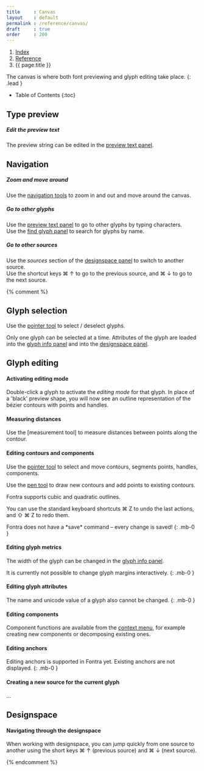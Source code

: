 ```yaml
---
title     : Canvas
layout    : default
permalink : /reference/canvas/
draft     : true
order     : 200
---
```


<nav aria-label="breadcrumb">
  <ol class="breadcrumb small">
    <li class="breadcrumb-item"><a href="{{ site.url }}">Index</a></li>
    <li class="breadcrumb-item"><a href="../../reference">Reference</a></li>
    <li class="breadcrumb-item active" aria-current="page">{{ page.title }}</li>
  </ol>
</nav>

The canvas is where both font previewing and glyph editing take place.
{: .lead }

* Table of Contents
{:toc}


Type preview
------------
  
##### Edit the preview text

The preview string can be edited in the [preview text panel]. 


Navigation
----------

##### Zoom and move around

Use the [navigation tools] to zoom in and out and move around the canvas.

##### Go to other glyphs

Use the [preview text panel] to go to other glyphs by typing characters.  
Use the [find glyph panel] to search for glyphs by name.

##### Go to other sources

Use the *sources* section of the [designspace panel] to switch to another source.  
Use the shortcut keys ⌘ ↑ to go to the previous source, and ⌘ ↓ to go to the next source.


{% comment %}

Glyph selection
---------------

Use the [pointer tool] to select / deselect glyphs.

Only one glyph can be selected at a time. Attributes of the glyph are loaded into the [glyph info panel](#) and into the [designspace panel](#).

Glyph editing
-------------

#### Activating editing mode

Double-click a glyph to activate the *editing mode* for that glyph. In place of a 'black' preview shape, you will now see an outline representation of the bézier contours with points and handles.

#### Measuring distances

Use the [measurement tool] to measure distances between points along the contour.

#### Editing contours and components

Use the [pointer tool] to select and move contours, segments points, handles, components.

Use the [pen tool] to draw new contours and add points to existing contours.

Fontra supports cubic and quadratic outlines.

You can use the standard keyboard shortcuts ⌘ Z to undo the last actions, and ⇧ ⌘ Z to redo them.

<div class="alert alert-warning" role="alert" markdown='1'>
<i class="bi bi-exclamation-circle me-1"></i> Fontra does not have a *save* command – every change is saved!
{: .mb-0 }
</div>

#### Editing glyph metrics

The width of the glyph can be changed in the [glyph info panel].

<div class="alert alert-warning" role="alert" markdown='1'>
<i class="bi bi-exclamation-circle me-1"></i> It is currently not possible to change glyph margins interactively.
{: .mb-0 }
</div>

#### Editing glyph attributes

<div class="alert alert-warning" role="alert" markdown='1'>
<i class="bi bi-exclamation-circle me-1"></i> 
The name and unicode value of a glyph also cannot be changed.
{: .mb-0 }
</div>

#### Editing components

Component functions are available from the [context menu], for example creating new components or decomposing existing ones.

#### Editing anchors

<div class="alert alert-warning" role="alert" markdown='1'>
<i class="bi bi-exclamation-circle me-1"></i> Editing anchors is supported in Fontra yet. Existing anchors are not displayed.
{: .mb-0 }
</div>

#### Creating a new source for the current glyph

...


Designspace
-----------

#### Navigating through the designspace

When working with designspace, you can jump quickly from one source to another using the short keys ⌘ ↑ (previous source) and ⌘ ↓ (next source).



[preview text panel]: #
[glyph info panel]: # 
[designspace panel]: #
[navigation tools]: #
[pointer tool]: #
[pen tool]: #
[shape tool]: #
[ruler tool]: #
[hand tool]: #
[context menu]: #

{% endcomment %}


[navigation tools]: ../navigation
[preview text panel]: ../panels/preview-text
[find glyph panel]: ../panels/find-glyph
[designspace panel]: ../panels/designspace
[reference font panel]: ../panels/reference-font
